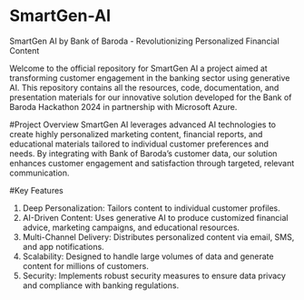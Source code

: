 # SmartGen-AI
SmartGen AI by Bank of Baroda - Revolutionizing Personalized Financial Content

Welcome to the official repository for SmartGen AI a project aimed at transforming customer engagement in the banking sector using generative AI. This repository contains all the resources, code, documentation, and presentation materials for our innovative solution developed for the Bank of Baroda Hackathon 2024 in partnership with Microsoft Azure.

#Project Overview
SmartGen AI leverages advanced AI technologies to create highly personalized marketing content, financial reports, and educational materials tailored to individual customer preferences and needs. By integrating with Bank of Baroda’s customer data, our solution enhances customer engagement and satisfaction through targeted, relevant communication.

#Key Features
1. Deep Personalization: Tailors content to individual customer profiles.
2. AI-Driven Content: Uses generative AI to produce customized financial advice, marketing campaigns, and educational resources.
3. Multi-Channel Delivery: Distributes personalized content via email, SMS, and app notifications.
4. Scalability: Designed to handle large volumes of data and generate content for millions of customers.
5. Security: Implements robust security measures to ensure data privacy and compliance with banking regulations.
